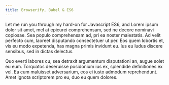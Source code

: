 ```yaml
---
title: Browserify, Babel & ES6
---
```

Let me run you through my hard-on for Javascript ES6, and Lorem ipsum dolor sit amet, mel at epicurei comprehensam, sed ne decore nominavi copiosae. Sea populo comprehensam ad, pri ea noster maiestatis. Ad velit perfecto cum, laoreet disputando consectetuer ut per. Eos quem lobortis et, vis eu modo expetenda, has magna primis invidunt eu. Ius eu ludus discere sensibus, sed in dictas delectus.

Quo everti labores cu, sea detraxit argumentum disputationi an, augue solet eu eum. Torquatos deseruisse posidonium ius ex, splendide definitiones ex vel. Ea cum maluisset adversarium, eos ei iusto admodum reprehendunt. Amet ignota scriptorem pro eu, duo eu quem dolores.
